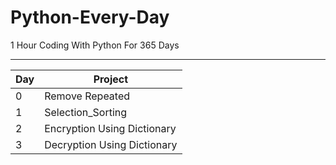 # Python-Every-Day

1 Hour Coding With Python For 365 Days
___________________________________________________


Day | Project
----| ----------------------------------
0   | Remove Repeated
1   | Selection_Sorting
2   | Encryption Using Dictionary
3   | Decryption Using Dictionary
